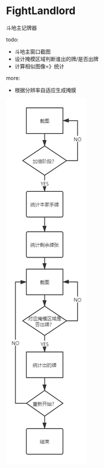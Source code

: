 # FightLandlord
斗地主记牌器

todo:
 - 斗地主窗口截图
 - 设计掩模区域判断谁出的牌/是否出牌
 - 计算相似图像=》统计


more:
 - 根据分辨率自适应生成掩膜
 
 ![流程图](imgs\流程图.png)
 
